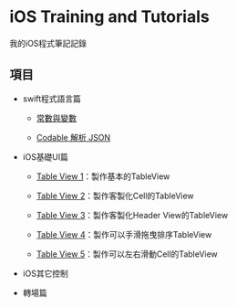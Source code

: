 # iOS Training and Tutorials

我的iOS程式筆記記錄

## 項目

- swift程式語言篇

	- [常數與變數](https://github.com/JakeChang/iOS_Training/blob/develop/swift/swift1.md) 

	- [Codable 解析 JSON](https://github.com/JakeChang/iOS_Training/blob/develop/swift/Codable/) 

- iOS基礎UI篇
	
	- [Table View 1](https://github.com/JakeChang/iOS_Training/tree/develop/iOS_Basic/TableView1)：製作基本的TableView

	- [Table View 2](https://github.com/JakeChang/iOS_Training/tree/develop/iOS_Basic/TableView2)：製作客製化Cell的TableView

	- [Table View 3](https://github.com/JakeChang/iOS_Training/tree/develop/iOS_Basic/TableView3)：製作客製化Header View的TableView
	
	- [Table View 4](https://github.com/JakeChang/iOS_Training/tree/develop/iOS_Basic/TableView4)：製作可以手滑拖曳排序TableView

	- [Table View 5](https://github.com/JakeChang/iOS_Training/tree/develop/iOS_Basic/TableView5)：製作可以左右滑動Cell的TableView


- iOS其它控制


- 轉場篇

